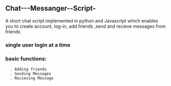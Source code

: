 ## Chat---Messanger--Script-
A short chat script implemented in python and Javascript which enables you to create account, log-in, add friends ,send and recieve messages from friends 
### single user login at a time
### basic functions:
      . Adding friends
      . Sending Messages
      . Recieving Message
